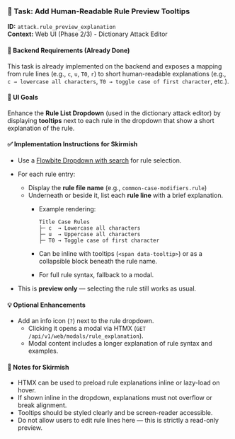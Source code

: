 ### 🧠 Task: Add Human-Readable Rule Preview Tooltips

**ID:** `attack.rule_preview_explanation`\
**Context:** Web UI (Phase 2/3) - Dictionary Attack Editor

#### 🔧 Backend Requirements (Already Done)

This task is already implemented on the backend and exposes a mapping from rule lines (e.g., `c`, `u`, `T0`, `r`) to short human-readable explanations (e.g., `c → lowercase all characters`, `T0 → toggle case of first character`, etc.).

#### 🎨 UI Goals

Enhance the **Rule List Dropdown** (used in the dictionary attack editor) by displaying **tooltips** next to each rule in the dropdown that show a short explanation of the rule.

#### ✅ Implementation Instructions for Skirmish

- Use a [Flowbite Dropdown with search](https://flowbite.com/docs/components/dropdowns/#dropdown-with-search) for rule selection.

- For each rule entry:

    - Display the **rule file name** (e.g., `common-case-modifiers.rule`)
    - Underneath or beside it, list each **rule line** with a brief explanation.
        - Example rendering:

            ```text
            Title Case Rules
            ├─ c  → Lowercase all characters
            ├─ u  → Uppercase all characters
            ├─ T0 → Toggle case of first character
            ```

        - Can be inline with tooltips (`<span data-tooltip>`) or as a collapsible block beneath the rule name.

        - For full rule syntax, fallback to a modal.

- This is **preview only** — selecting the rule still works as usual.

#### 💡 Optional Enhancements

- Add an info icon (`?`) next to the rule dropdown.
    - Clicking it opens a modal via HTMX (`GET /api/v1/web/modals/rule_explanation`).
    - Modal content includes a longer explanation of rule syntax and examples.

#### 🧩 Notes for Skirmish

- HTMX can be used to preload rule explanations inline or lazy-load on hover.
- If shown inline in the dropdown, explanations must not overflow or break alignment.
- Tooltips should be styled clearly and be screen-reader accessible.
- Do not allow users to edit rule lines here — this is strictly a read-only preview.

